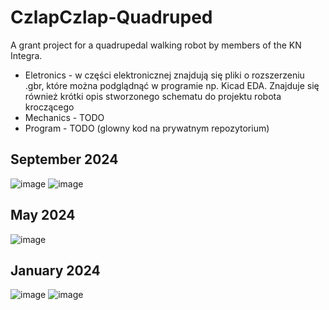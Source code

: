# CzlapCzlap-Quadruped
A grant project for a quadrupedal walking robot by members of the KN Integra.

* Eletronics - w części elektronicznej znajdują się pliki o rozszerzeniu .gbr, które można podglądnąć w programie np. Kicad EDA. Znajduje się również krótki opis stworzonego schematu do projektu robota kroczącego
* Mechanics - TODO
* Program - TODO (glowny kod na prywatnym repozytorium)
## September 2024
![image](https://github.com/user-attachments/assets/fed065a8-2902-406b-838a-2178db8c4f61)
![image](https://github.com/user-attachments/assets/2d68844f-1c69-49e7-a02d-baa063ff587b)

## May 2024
![image](https://github.com/user-attachments/assets/e527cf83-18f6-453f-a4c7-a3b07f945e28)

## January 2024
![image](https://github.com/user-attachments/assets/e38b28db-053a-4690-8907-4bb93da34687)
![image](https://github.com/user-attachments/assets/621fd199-b911-4854-95f1-7312a3965fdc)
